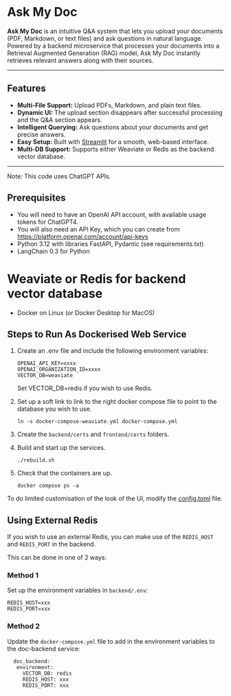 # Ask My Doc

**Ask My Doc** is an intuitive Q&A system that lets you upload your documents (PDF, Markdown, or text files) and ask questions in natural language. Powered by a backend microservice that processes your documents into a Retrieval Augmented Generation (RAG) model, Ask My Doc instantly retrieves relevant answers along with their sources.

---

## Features

- **Multi-File Support:** Upload PDFs, Markdown, and plain text files.
- **Dynamic UI:** The upload section disappears after successful processing and the Q&A section appears.
- **Intelligent Querying:** Ask questions about your documents and get precise answers.
- **Easy Setup:** Built with [Streamlit](https://streamlit.io/) for a smooth, web-based interface.
- **Multi-DB Support:** Supports either Weaviate or Redis as the backend vector database.

---

Note: This code uses ChatGPT APIs.

## Prerequisites

* You will need to have an OpenAI API account, with available usage tokens for ChatGPT4.
* You will also need an API Key, which you can create from https://platform.openai.com/account/api-keys
* Python 3.12 with libraries FastAPI, Pydantic (see requirements.txt)
* LangChain 0.3 for Python
# Weaviate or Redis for backend vector database
* Docker on Linux (or Docker Desktop for MacOS)

## Steps to Run As Dockerised Web Service

1. Create an .env file and include the following environment variables:
   ```
   OPENAI_API_KEY=xxxx
   OPENAI_ORGANIZATION_ID=xxxx
   VECTOR_DB=weaviate
   ```
   Set VECTOR_DB=redis if you wish to use Redis.

2. Set up a soft link to link to the right docker compose file to point to the database you wish to use.
   ```
   ln -s docker-compose-weaviate.yml docker-compose.yml
   ```

3. Create the `backend/certs` and `frontend/certs` folders.

4. Build and start up the services.
   ```
   ./rebuild.sh 
   ```

4. Check that the containers are up.
   ```
   docker compose ps -a
   ```

To do limited customisation of the look of the UI, modify the [config.toml](frontend/.streamlit/config.toml) file.

## Using External Redis

If you wish to use an external Redis, you can make use of the `REDIS_HOST` and `REDIS_PORT` in the backend.

This can be done in one of 2 ways:

### Method 1

Set up the environment variables in `backend/.env`:
```
REDIS_HOST=xxx
REDIS_PORT=xxx
```

### Method 2

Update the `docker-compose.yml` file to add in the environment variables to the doc-backend service:
```
  doc_backend:
   environment:
     VECTOR_DB: redis
     REDIS_HOST: xxx
     REDIS_PORT: xxx
```
